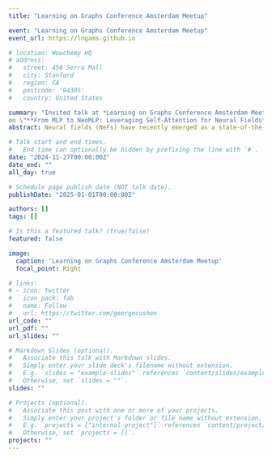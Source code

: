 ```yaml
---
title: "Learning on Graphs Conference Amsterdam Meetup"

event: "Learning on Graphs Conference Amsterdam Meetup"
event_url: https://logams.github.io

# location: Wowchemy HQ
# address:
#   street: 450 Serra Mall
#   city: Stanford
#   region: CA
#   postcode: '94305'
#   country: United States

summary: "Invited talk at *Learning on Graphs Conference Amsterdam Meetup*
on \"**From MLP to NeoMLP: Leveraging Self-Attention for Neural Fields**\""
abstract: Neural fields (NeFs) have recently emerged as a state-of-the-art method for encoding spatio-temporal signals of various modalities. Despite the success of NeFs in reconstructing individual signals, their use as representations in downstream tasks, such as classification or segmentation, is hindered by the complexity of the parameter space and its underlying symmetries, in addition to the lack of powerful and scalable conditioning mechanisms. In this work, we draw inspiration from the principles of connectionism to design a new architecture based on MLPs, which we term *Neo*MLP. We start from an MLP, viewed as a graph, and transform it from a multi-partite graph to a _complete graph_ of input, hidden, and output nodes, equipped with _high-dimensional features_. We perform message passing on this graph and employ weight-sharing via _self-attention_ among all the nodes. *Neo*MLP has a built-in mechanism for conditioning through the hidden and output nodes, which function as a set of latent codes, and as such, *Neo*MLP can be used straightforwardly as a conditional neural field. We demonstrate the effectiveness of our method by fitting high-resolution signals, including multi-modal audio-visual data. Furthermore, we fit datasets of neural representations, by learning instance-specific sets of latent codes using a single backbone architecture, and then use them for downstream tasks, outperforming recent state-of-the-art methods. The source code is open-sourced at https://github.com/mkofinas/neomlp.

# Talk start and end times.
#   End time can optionally be hidden by prefixing the line with `#`.
date: "2024-11-27T00:00:00Z"
date_end: ""
all_day: true

# Schedule page publish date (NOT talk date).
publishDate: "2025-01-01T00:00:00Z"

authors: []
tags: []

# Is this a featured talk? (true/false)
featured: false

image:
  caption: 'Learning on Graphs Conference Amsterdam Meetup'
  focal_point: Right

# links:
# - icon: twitter
#   icon_pack: fab
#   name: Follow
#   url: https://twitter.com/georgecushen
url_code: ""
url_pdf: ""
url_slides: ""

# Markdown Slides (optional).
#   Associate this talk with Markdown slides.
#   Simply enter your slide deck's filename without extension.
#   E.g. `slides = "example-slides"` references `content/slides/example-slides.md`.
#   Otherwise, set `slides = ""`.
slides: ""

# Projects (optional).
#   Associate this post with one or more of your projects.
#   Simply enter your project's folder or file name without extension.
#   E.g. `projects = ["internal-project"]` references `content/project/deep-learning/index.md`.
#   Otherwise, set `projects = []`.
projects: ""
---
```


